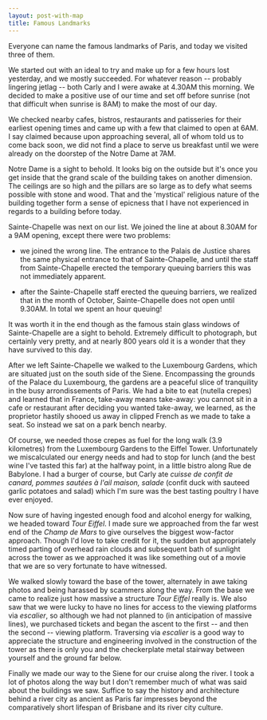 ```yaml
---
layout: post-with-map
title: Famous Landmarks
---
```


<p class="intro"><span class="dropcap">E</span>veryone can name the famous landmarks of Paris, and today we visited three of them.</p>

We started out with an ideal to try and make up for a few hours lost yesterday, and we mostly succeeded. For whatever reason -- probably lingering jetlag -- both Carly and I were awake at 4.30AM this morning. We decided to make a positive use of our time and set off before sunrise (not that difficult when sunrise is 8AM) to make the most of our day.

We checked nearby cafes, bistros, restaurants and patisseries for their earliest opening times and came up with a few that claimed to open at 6AM. I say claimed because upon approaching several, all of whom told us to come back soon, we did not find a place to serve us breakfast until we were already on the doorstep of the Notre Dame at 7AM.

Notre Dame is a sight to behold. It looks big on the outside but it's once you get inside that the grand scale of the building takes on another dimension. The ceilings are so high and the pillars are so large as to defy what seems possible with stone and wood. That and the 'mystical' religious nature of the building together form a sense of epicness that I have not experienced in regards to a building before today.

Sainte-Chapelle was next on our list. We joined the line at about 8.30AM for a 9AM opening, except there were two problems:

* we joined the wrong line. The entrance to the Palais de Justice shares the same physical entrance to that of Sainte-Chapelle, and until the staff from Sainte-Chapelle erected the temporary queuing barriers this was not immediately apparent.

* after the Sainte-Chapelle staff erected the queuing barriers, we realized that in the month of October, Sainte-Chapelle does not open until 9.30AM. In total we spent an hour queuing! 

It was worth it in the end though as the famous stain glass windows of Sainte-Chapelle are a sight to behold. Extremely difficult to photograph, but certainly very pretty, and at nearly 800 years old it is a wonder that they have survived to this day.

After we left Sainte-Chapelle we walked to the Luxembourg Gardens, which are situated just on the south side of the Siene. Encompassing the grounds of the Palace du Luxembourg, the gardens are a peaceful slice of tranquility in the busy arrondissements of Paris. We had a bite to eat (nutella crepes) and learned that in France, take-away means take-away: you cannot sit in a cafe or restaurant after deciding you wanted take-away, we learned, as the proprietor hastily shooed us away in clipped French as we made to take a seat. So instead we sat on a park bench nearby.

Of course, we needed those crepes as fuel for the long walk (3.9 kilometres) from the Luxembourg Gardens to the Eiffel Tower. Unfortunately we miscalculated our energy needs and had to stop for lunch (and the best wine I've tasted this far) at the halfway point, in a little bistro along Rue de Babylone. I had a burger of course, but Carly ate <em>cuisse de confit de canard,  pommes sautées à l'ail maison,  salade</em> (confit duck with sauteed garlic potatoes and salad) which I'm sure was the best tasting poultry I have ever enjoyed.

Now sure of having ingested enough food and alcohol energy for walking, we headed toward <em>Tour Eiffel</em>. I made sure we approached from the far west end of the <em>Champ de Mars</em> to give ourselves the biggest wow-factor approach. Though I'd love to take credit for it, the sudden but appropriately timed parting of overhead rain clouds and subsequent bath of sunlight across the tower as we approached it was like something out of a movie that we are so very fortunate to have witnessed.

We walked slowly toward the base of the tower, alternately in awe taking photos and being harassed by scammers along the way. From the base we came to realize just how massive a structure <em>Tour Eiffel</em> really is. We also saw that we were lucky to have no lines for access to the viewing platforms via <em>escalier</em>, so although we had not planned to (in anticipation of massive lines), we purchased tickets and began the ascent to the first -- and then the second -- viewing platform. Traversing via <em>escalier</em> is a good way to appreciate the structure and engineering involved in the construction of the tower as there is only you and the checkerplate metal stairway between yourself and the ground far below.

Finally we made our way to the Siene for our cruise along the river. I took a lot of photos along the way but I don't remember much of what was said about the buildings we saw. Suffice to say the history and architecture behind a river city as ancient as Paris far impresses beyond the comparatively short lifespan of Brisbane and its river city culture.